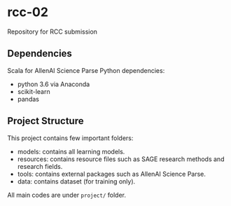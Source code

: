 # rcc-02
Repository for RCC submission

## Dependencies
Scala for AllenAI Science Parse
Python dependencies:
- python 3.6 via Anaconda
- scikit-learn
- pandas

## Project Structure
This project contains few important folders:
- models: contains all learning models.
- resources: contains resource files such as SAGE research methods and research fields.
- tools: contains external packages such as AllenAI Science Parse.
- data: contains dataset (for training only).

All main codes are under `project/` folder.
